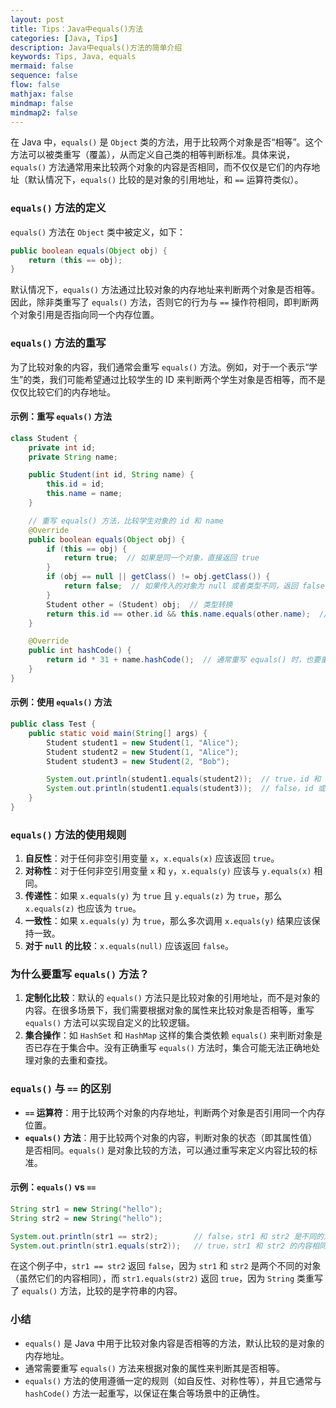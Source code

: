 ```yaml
---
layout: post
title: Tips：Java中equals()方法
categories: [Java, Tips]
description: Java中equals()方法的简单介绍
keywords: Tips, Java, equals
mermaid: false
sequence: false
flow: false
mathjax: false
mindmap: false
mindmap2: false
---
```


在 Java 中，`equals()` 是 `Object` 类的方法，用于比较两个对象是否“相等”。这个方法可以被类重写（覆盖），从而定义自己类的相等判断标准。具体来说，`equals()` 方法通常用来比较两个对象的内容是否相同，而不仅仅是它们的内存地址（默认情况下，`equals()` 比较的是对象的引用地址，和 `==` 运算符类似）。

### `equals()` 方法的定义

`equals()` 方法在 `Object` 类中被定义，如下：

```java
public boolean equals(Object obj) {
    return (this == obj);
}
```

默认情况下，`equals()` 方法通过比较对象的内存地址来判断两个对象是否相等。因此，除非类重写了 `equals()` 方法，否则它的行为与 `==` 操作符相同，即判断两个对象引用是否指向同一个内存位置。

### `equals()` 方法的重写

为了比较对象的内容，我们通常会重写 `equals()` 方法。例如，对于一个表示“学生”的类，我们可能希望通过比较学生的 ID 来判断两个学生对象是否相等，而不是仅仅比较它们的内存地址。

#### 示例：重写 `equals()` 方法

```java
class Student {
    private int id;
    private String name;

    public Student(int id, String name) {
        this.id = id;
        this.name = name;
    }

    // 重写 equals() 方法，比较学生对象的 id 和 name
    @Override
    public boolean equals(Object obj) {
        if (this == obj) {
            return true;  // 如果是同一个对象，直接返回 true
        }
        if (obj == null || getClass() != obj.getClass()) {
            return false;  // 如果传入的对象为 null 或者类型不同，返回 false
        }
        Student other = (Student) obj;  // 类型转换
        return this.id == other.id && this.name.equals(other.name);  // 比较 id 和 name
    }

    @Override
    public int hashCode() {
        return id * 31 + name.hashCode();  // 通常重写 equals() 时，也要重写 hashCode()
    }
}
```

#### 示例：使用 `equals()` 方法

```java
public class Test {
    public static void main(String[] args) {
        Student student1 = new Student(1, "Alice");
        Student student2 = new Student(1, "Alice");
        Student student3 = new Student(2, "Bob");

        System.out.println(student1.equals(student2));  // true，id 和 name 都相同
        System.out.println(student1.equals(student3));  // false，id 或 name 不相同
    }
}
```

### `equals()` 方法的使用规则

1. **自反性**：对于任何非空引用变量 `x`，`x.equals(x)` 应该返回 `true`。
2. **对称性**：对于任何非空引用变量 `x` 和 `y`，`x.equals(y)` 应该与 `y.equals(x)` 相同。
3. **传递性**：如果 `x.equals(y)` 为 `true` 且 `y.equals(z)` 为 `true`，那么 `x.equals(z)` 也应该为 `true`。
4. **一致性**：如果 `x.equals(y)` 为 `true`，那么多次调用 `x.equals(y)` 结果应该保持一致。
5. **对于 `null` 的比较**：`x.equals(null)` 应该返回 `false`。

### 为什么要重写 `equals()` 方法？

1. **定制化比较**：默认的 `equals()` 方法只是比较对象的引用地址，而不是对象的内容。在很多场景下，我们需要根据对象的属性来比较对象是否相等，重写 `equals()` 方法可以实现自定义的比较逻辑。
2. **集合操作**：如 `HashSet` 和 `HashMap` 这样的集合类依赖 `equals()` 来判断对象是否已存在于集合中。没有正确重写 `equals()` 方法时，集合可能无法正确地处理对象的去重和查找。

### `equals()` 与 `==` 的区别

- **`==` 运算符**：用于比较两个对象的内存地址，判断两个对象是否引用同一个内存位置。
- **`equals()` 方法**：用于比较两个对象的内容，判断对象的状态（即其属性值）是否相同。`equals()` 是对象比较的方法，可以通过重写来定义内容比较的标准。

#### 示例：`equals()` vs `==`

```java
String str1 = new String("hello");
String str2 = new String("hello");

System.out.println(str1 == str2);        // false，str1 和 str2 是不同的对象
System.out.println(str1.equals(str2));   // true，str1 和 str2 的内容相同
```

在这个例子中，`str1 == str2` 返回 `false`，因为 `str1` 和 `str2` 是两个不同的对象（虽然它们的内容相同），而 `str1.equals(str2)` 返回 `true`，因为 `String` 类重写了 `equals()` 方法，比较的是字符串的内容。

### 小结

- `equals()` 是 Java 中用于比较对象内容是否相等的方法，默认比较的是对象的内存地址。
- 通常需要重写 `equals()` 方法来根据对象的属性来判断其是否相等。
- `equals()` 方法的使用遵循一定的规则（如自反性、对称性等），并且它通常与 `hashCode()` 方法一起重写，以保证在集合等场景中的正确性。
